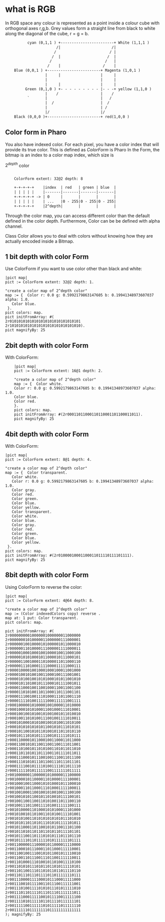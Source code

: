 # what is RGB

In RGB space any colour is represented as a point inside a colour cube with
orthogonal axes r,g,b. Grey values form a straight line from black to white
along the diagonal of the cube, r = g = b.

```txt
          cyan (0,1,1 ) +------------------------+ White (1,1,1 )
                       /|                       /|
                      /                        / |
                     /  |                     /  |
                    /                        /   |
                   /    |                   /    |
    Blue (0,0,1 ) +------------------------+ Magenta (1,0,1 )
                  |     |                  |     |
                  |                        |     |
                  |     |                  |     |
         Green (0,1,0 ) +- - - - - - - - - |- - -+ yellow (1,1,0 )
                  |    /                   |    /
          `       |                        |   /
                  |  /                     |  /
                  |                        | /
                  |/                       |/
    Black (0,0,0 )+------------------------+ red(1,0,0 )
```

## Color form in Pharo

You also have indexed color. For each pixel, you have a color index that will
provide its true color. This is defined as *ColorForm* is Pharo
In the Form, the bitmap is an index to a color map index, which size is

$2^{depth}$ color

```smalltalk

    ColorForm extent: 32@2 depth: 8
```

```txt
    +-+-+-+-+    |index  | red   | green | blue  |
    | | | | |    |-------|-------|-------|-------|
    +-+-+-+-+ -> | 0     |       |       |       |
    | | | | |    | ...   |0 - 255|0 - 255|0 - 255|
    +-+-+-+-+    |2^depth|       |       |       |
```

Through the color map, you can access different color than the default defined
in the color depth. Furthermore, Color can be be defined with alpha channel.

Class Color allows you to deal with colors without knowing how they
are actually encoded inside a Bitmap.

## 1 bit depth with color Form

Use ColorForm if you want to use color other than black and white:

```smalltalk
|pict map|
pict := ColorForm extent: 32@2 depth: 1.

"create a color map of 2^depth color"
map := {  Color r: 0.0 g: 0.5992179863147605 b: 0.19941348973607037 alpha: 1.0. 
   Color blue. 
 }.
pict colors: map.
pict initFromArray: #(
2r01010101010101010101010101010101
2r10101010101010101010101010101010).
pict magnifyBy: 25
```

## 2bit depth with color Form

With ColorForm:

```smalltalk
    |pict map|
    pict := ColorForm extent: 16@1 depth: 2.

    "create a color map of 2^depth color"
    map := {  Color white. 
    Color r: 0.0 g: 0.5992179863147605 b: 0.19941348973607037 alpha: 1.0.
    Color blue.
    Color red.
    }.
    pict colors: map.
    pict initFromArray: #(2r00011011000110110001101100011011).
    pict magnifyBy: 25
```

## 4bit depth with color Form

With ColorForm:

```smalltalk
|pict map|
pict := ColorForm extent: 8@1 depth: 4.

"create a color map of 2^depth color"
map := {  Color transparent. 
   Color white. 
   Color r: 0.0 g: 0.5992179863147605 b: 0.19941348973607037 alpha: 1.0.
   Color gray.
   Color red.
   Color green.
   Color blue.
   Color yellow.
   Color transparent. 
   Color white. 
   Color blue.
   Color gray.
   Color red.
   Color green.
   Color blue.
   Color yellow. 
 }.
pict colors: map.
pict initFromArray: #(2r01000010001100011011110111101111).
pict magnifyBy: 25
```

## 8bit depth with color Form

Using ColorForm to reverse the color:

```smalltalk
|pict map|
pict := ColorForm extent: 4@64 depth: 8.

"create a color map of 2^depth color"
map := (Color indexedColors copy) reverse .
map at: 1 put: Color transparent.
pict colors: map.

pict initFromArray: #( 
2r00000000010000001000000011000000
2r00000001010000011000000111000001
2r00000010010000101000001011000010
2r00000011010000111000001111000011
2r00000100010001001000010011000100
2r00000101010001011000010111000101
2r00000110010001101000011011000110
2r00000111010001111000011111000111
2r00001000010010001000100011001000
2r00001001010010011000100111001001
2r00001010010010101000101011001010
2r00001011010010111000101111001011
2r00001100010011001000110011001100
2r00001101010011011000110111001101
2r00001110010011101000111011001110
2r00001111010011111000111111001111
2r00010000010100001001000011010000
2r00010001010100011001000111010001
2r00010010010100101001001011010010
2r00010011010100111001001111010011
2r00010100010101001001010011010100
2r00010101010101011001010111010101
2r00010110010101101001011011010110
2r00010111010101111001011111010111
2r00011000010110001001100011011000
2r00011001010110011001100111011001
2r00011010010110101001101011011010
2r00011011010110111001101111011011
2r00011100010111001001110011011100
2r00011101010111011001110111011101
2r00011110010111101001111011011110
2r00011111010111111001111111011111
2r00100000011000001010000011100000
2r00100001011000011010000111100001
2r00100010011000101010001011100010
2r00100011011000111010001111100011
2r00100100011001001010010011100100
2r00100101011001011010010111100101
2r00100110011001101010011011100110
2r00100111011001111010011111100111
2r00101000011010001010100011101000
2r00101001011010011010100111101001
2r00101010011010101010101011101010
2r00101011011010111010101111101011
2r00101100011011001010110011101100
2r00101101011011011010110111101101
2r00101110011011101010111011101110
2r00101111011011111010111111101111
2r00110000011100001011000011110000
2r00110001011100011011000111110001
2r00110010011100101011001011110010
2r00110011011100111011001111110011
2r00110100011101001011010011110100
2r00110101011101011011010111110101
2r00110110011101101011011011110110
2r00110111011101111011011111110111
2r00111000011110001011100011111000
2r00111001011110011011100111111001
2r00111010011110101011101011111010
2r00111011011110111011101111111011
2r00111100011111001011110011111100
2r00111101011111011011110111111101
2r00111110011111101011111011111110
2r00111111011111111011111111111111
); magnifyBy: 25
```
